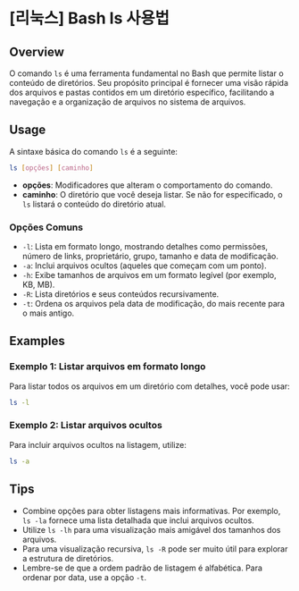 # [리눅스] Bash ls 사용법

## Overview
O comando `ls` é uma ferramenta fundamental no Bash que permite listar o conteúdo de diretórios. Seu propósito principal é fornecer uma visão rápida dos arquivos e pastas contidos em um diretório específico, facilitando a navegação e a organização de arquivos no sistema de arquivos.

## Usage
A sintaxe básica do comando `ls` é a seguinte:

```bash
ls [opções] [caminho]
```

- **opções**: Modificadores que alteram o comportamento do comando.
- **caminho**: O diretório que você deseja listar. Se não for especificado, o `ls` listará o conteúdo do diretório atual.

### Opções Comuns
- `-l`: Lista em formato longo, mostrando detalhes como permissões, número de links, proprietário, grupo, tamanho e data de modificação.
- `-a`: Inclui arquivos ocultos (aqueles que começam com um ponto).
- `-h`: Exibe tamanhos de arquivos em um formato legível (por exemplo, KB, MB).
- `-R`: Lista diretórios e seus conteúdos recursivamente.
- `-t`: Ordena os arquivos pela data de modificação, do mais recente para o mais antigo.

## Examples
### Exemplo 1: Listar arquivos em formato longo
Para listar todos os arquivos em um diretório com detalhes, você pode usar:

```bash
ls -l
```

### Exemplo 2: Listar arquivos ocultos
Para incluir arquivos ocultos na listagem, utilize:

```bash
ls -a
```

## Tips
- Combine opções para obter listagens mais informativas. Por exemplo, `ls -la` fornece uma lista detalhada que inclui arquivos ocultos.
- Utilize `ls -lh` para uma visualização mais amigável dos tamanhos dos arquivos.
- Para uma visualização recursiva, `ls -R` pode ser muito útil para explorar a estrutura de diretórios.
- Lembre-se de que a ordem padrão de listagem é alfabética. Para ordenar por data, use a opção `-t`.